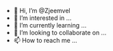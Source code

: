 - 👋 Hi, I’m @Zjeemvel
- 👀 I’m interested in ...
- 🌱 I’m currently learning ...
- 💞️ I’m looking to collaborate on ...
- 📫 How to reach me ...

<!---
Zjeemvel/Zjeemvel is a ✨ special ✨ repository because its `README.md` (this file) appears on your GitHub profile.
You can click the Preview link to take a look at your changes.
--->
